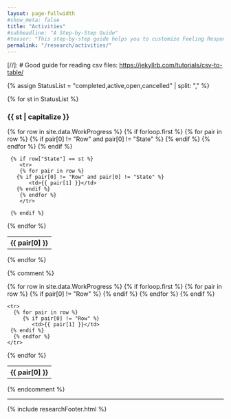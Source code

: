```yaml
---
layout: page-fullwidth
#show_meta: false
title: "Activities"
#subheadline: "A Step-by-Step Guide"
#teaser: "This step-by-step guide helps you to customize Feeling Responsive to your needs."
permalink: "/research/activities/"
---
```


[//]: # Good guide for reading csv files: https://jekyllrb.com/tutorials/csv-to-table/

{% assign StatusList = "completed,active,open,cancelled" | split: "," %}

{% for st in StatusList %}
### {{ st | capitalize }} 

<table>
  {% for row in site.data.WorkProgress %}
     {% if forloop.first %}
	<tr>
	{% for pair in row %}
	   {% if pair[0] != "Row" and pair[0] != "State" %}
	      <th>{{ pair[0] }}</th>
	   {% endif %}
        {% endfor %}
	</tr>
     {% endif %}

     {% if row["State"] == st %}
        <tr>
        {% for pair in row %}
	   {% if pair[0] != "Row" and pair[0] != "State" %}
	       <td>{{ pair[1] }}</td>
	   {% endif %}
        {% endfor %}
        </tr>

     {% endif %}    
  {% endfor %}
  
</table>
{% endfor %}




{% comment %}
<table>
  {% for row in site.data.WorkProgress %}
    {% if forloop.first %}
    <tr>
      {% for pair in row %}
      	 {% if pair[0] != "Row" %}
            <th>{{ pair[0] }}</th>
	 {% endif %}
      {% endfor %}
    </tr>
    {% endif %}

    <tr>
      {% for pair in row %}
      	 {% if pair[0] != "Row" %}
            <td>{{ pair[1] }}</td>
	 {% endif %}
      {% endfor %}
    </tr>

      
  {% endfor %}
</table>
{% endcomment %}


---

{% include researchFooter.html %}

